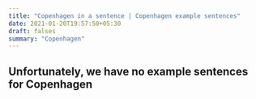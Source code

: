 ```yaml
---
title: "Copenhagen in a sentence | Copenhagen example sentences"
date: 2021-01-20T19:57:50+05:30
draft: falses
summary: "Copenhagen"
---
```

## Unfortunately, we have no example sentences for Copenhagen                 

